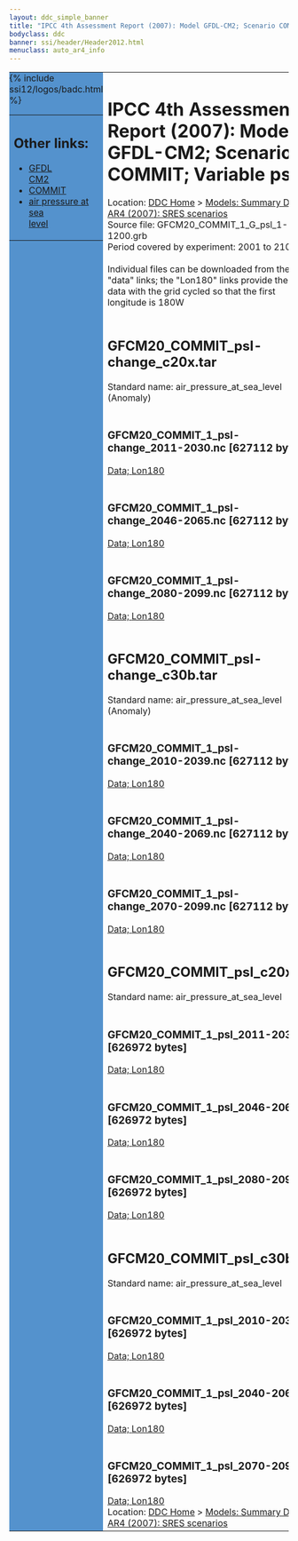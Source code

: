```yaml
---
layout: ddc_simple_banner
title: "IPCC 4th Assessment Report (2007): Model GFDL-CM2; Scenario COMMIT; Variable psl"
bodyclass: ddc
banner: ssi/header/Header2012.html
menuclass: auto_ar4_info
---
```



<table width="100%" border="0" cellspacing="0" cellpadding="0" style="border-collapse: collapse;">
<tr style="margin:0;padding:0;border:0;">
<td style="margin:0;padding:0;border:0;height:1pt;width:150pt;background:#5492CD;" valign="top" >

<div id="lh-col2" class="auto_ar4_info">
<table class="menumain" bgcolor="#5492CD" cellspacing="0" width="100%" border="0">
<tr><td>
<h2> Other links:</h2>
<ul>
<li><a href="/auto/ar4/model-GFDL-CM2.html">GFDL<br/>CM2</a></li>
<li><a href="/auto/ar4/scenario-COMMIT.html">COMMIT</a></li>
<li><a href="/auto/ar4/var-air_pressure_at_sea_level.html">air pressure at sea<br/> level</a></li>
</ul>
</td></tr>
{% include ssi12/logos/badc.html %}
</table>
</div>
</td>
<td><h1>IPCC 4th Assessment Report (2007): Model GFDL-CM2; Scenario COMMIT; Variable psl</h1>

<!-- Breadcrumb1 -->
<div id="breadcrumb1" align="left">
Location: <a href="/index.html">DDC Home</a> > <a href="/sim/gcm_clim/">Models: Summary Data</a>
> <a href="/sim/gcm_clim/SRES_AR4/index.html">AR4 (2007): SRES scenarios</a>
</div>
<!-- End of Breadcrumb1 -->Source file: GFCM20_COMMIT_1_G_psl_1-1200.grb
<br/>
Period covered by experiment: 2001 to 2100<br/>
<br/>Individual files can be downloaded from the "data" links; the "Lon180" links provide the same data
         with the grid cycled so that the first longitude is 180W<br/>
<br/><h2>GFCM20_COMMIT_psl-change_c20x.tar</h2>
Standard name: air_pressure_at_sea_level (Anomaly)<br>
<br/><h3>GFCM20_COMMIT_1_psl-change_2011-2030.nc [627112 bytes]</h3>
<a href="/cgi-bin/downl/ar4_nc/psl/GFCM20_COMMIT_1_psl-change_2011-2030.nc">Data; </a><a href="/cgi-bin/downl/ar4_nc/psl/GFCM20_COMMIT_1_psl-change_2011-2030.cyto180.nc"> Lon180</a><br/>
<br/><h3>GFCM20_COMMIT_1_psl-change_2046-2065.nc [627112 bytes]</h3>
<a href="/cgi-bin/downl/ar4_nc/psl/GFCM20_COMMIT_1_psl-change_2046-2065.nc">Data; </a><a href="/cgi-bin/downl/ar4_nc/psl/GFCM20_COMMIT_1_psl-change_2046-2065.cyto180.nc"> Lon180</a><br/>
<br/><h3>GFCM20_COMMIT_1_psl-change_2080-2099.nc [627112 bytes]</h3>
<a href="/cgi-bin/downl/ar4_nc/psl/GFCM20_COMMIT_1_psl-change_2080-2099.nc">Data; </a><a href="/cgi-bin/downl/ar4_nc/psl/GFCM20_COMMIT_1_psl-change_2080-2099.cyto180.nc"> Lon180</a><br/>
<br/><h2>GFCM20_COMMIT_psl-change_c30b.tar</h2>
Standard name: air_pressure_at_sea_level (Anomaly)<br>
<br/><h3>GFCM20_COMMIT_1_psl-change_2010-2039.nc [627112 bytes]</h3>
<a href="/cgi-bin/downl/ar4_nc/psl/GFCM20_COMMIT_1_psl-change_2010-2039.nc">Data; </a><a href="/cgi-bin/downl/ar4_nc/psl/GFCM20_COMMIT_1_psl-change_2010-2039.cyto180.nc"> Lon180</a><br/>
<br/><h3>GFCM20_COMMIT_1_psl-change_2040-2069.nc [627112 bytes]</h3>
<a href="/cgi-bin/downl/ar4_nc/psl/GFCM20_COMMIT_1_psl-change_2040-2069.nc">Data; </a><a href="/cgi-bin/downl/ar4_nc/psl/GFCM20_COMMIT_1_psl-change_2040-2069.cyto180.nc"> Lon180</a><br/>
<br/><h3>GFCM20_COMMIT_1_psl-change_2070-2099.nc [627112 bytes]</h3>
<a href="/cgi-bin/downl/ar4_nc/psl/GFCM20_COMMIT_1_psl-change_2070-2099.nc">Data; </a><a href="/cgi-bin/downl/ar4_nc/psl/GFCM20_COMMIT_1_psl-change_2070-2099.cyto180.nc"> Lon180</a><br/>
<br/><h2>GFCM20_COMMIT_psl_c20x.tar</h2>
Standard name: air_pressure_at_sea_level<br>
<br/><h3>GFCM20_COMMIT_1_psl_2011-2030.nc [626972 bytes]</h3>
<a href="/cgi-bin/downl/ar4_nc/psl/GFCM20_COMMIT_1_psl_2011-2030.nc">Data; </a><a href="/cgi-bin/downl/ar4_nc/psl/GFCM20_COMMIT_1_psl_2011-2030.cyto180.nc"> Lon180</a><br/>
<br/><h3>GFCM20_COMMIT_1_psl_2046-2065.nc [626972 bytes]</h3>
<a href="/cgi-bin/downl/ar4_nc/psl/GFCM20_COMMIT_1_psl_2046-2065.nc">Data; </a><a href="/cgi-bin/downl/ar4_nc/psl/GFCM20_COMMIT_1_psl_2046-2065.cyto180.nc"> Lon180</a><br/>
<br/><h3>GFCM20_COMMIT_1_psl_2080-2099.nc [626972 bytes]</h3>
<a href="/cgi-bin/downl/ar4_nc/psl/GFCM20_COMMIT_1_psl_2080-2099.nc">Data; </a><a href="/cgi-bin/downl/ar4_nc/psl/GFCM20_COMMIT_1_psl_2080-2099.cyto180.nc"> Lon180</a><br/>
<br/><h2>GFCM20_COMMIT_psl_c30b.tar</h2>
Standard name: air_pressure_at_sea_level<br>
<br/><h3>GFCM20_COMMIT_1_psl_2010-2039.nc [626972 bytes]</h3>
<a href="/cgi-bin/downl/ar4_nc/psl/GFCM20_COMMIT_1_psl_2010-2039.nc">Data; </a><a href="/cgi-bin/downl/ar4_nc/psl/GFCM20_COMMIT_1_psl_2010-2039.cyto180.nc"> Lon180</a><br/>
<br/><h3>GFCM20_COMMIT_1_psl_2040-2069.nc [626972 bytes]</h3>
<a href="/cgi-bin/downl/ar4_nc/psl/GFCM20_COMMIT_1_psl_2040-2069.nc">Data; </a><a href="/cgi-bin/downl/ar4_nc/psl/GFCM20_COMMIT_1_psl_2040-2069.cyto180.nc"> Lon180</a><br/>
<br/><h3>GFCM20_COMMIT_1_psl_2070-2099.nc [626972 bytes]</h3>
<a href="/cgi-bin/downl/ar4_nc/psl/GFCM20_COMMIT_1_psl_2070-2099.nc">Data; </a><a href="/cgi-bin/downl/ar4_nc/psl/GFCM20_COMMIT_1_psl_2070-2099.cyto180.nc"> Lon180</a><br/>
<!-- Breadcrumb2 -->
<div id="breadcrumb2" align="left">
Location: <a href="/index.html">DDC Home</a> > <a href="/sim/gcm_clim/">Models: Summary Data</a>
> <a href="/sim/gcm_clim/SRES_AR4/index.html">AR4 (2007): SRES scenarios</a>
</div>
<!-- End of Breadcrumb2 --></td></tr></table>

